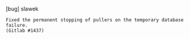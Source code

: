 [bug] slawek

    Fixed the permanent stopping of pullers on the temporary database
    failure.
    (Gitlab #1437)
